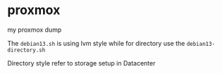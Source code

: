 # proxmox
my proxmox dump


The `debian13.sh` is using lvm style while for directory use the `debian13-directory.sh`

Directory style refer to storage setup in Datacenter 